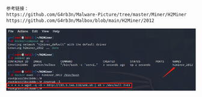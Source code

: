 ```
参考链接：
https://github.com/G4rb3n/Malware-Picture/tree/master/Miner/H2Miner
https://github.com/G4rb3n/Malbox/blob/main/H2Miner/2012
```

![效果图](https://github.com/G4rb3n/Malbox/blob/main/H2Miner/2012/h2miner.png)